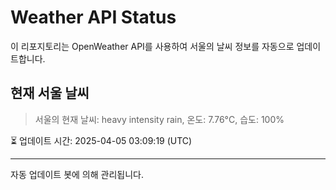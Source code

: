 
# Weather API Status

이 리포지토리는 OpenWeather API를 사용하여 서울의 날씨 정보를 자동으로 업데이트합니다.

## 현재 서울 날씨
> 서울의 현재 날씨: heavy intensity rain, 온도: 7.76°C, 습도: 100%

⏳ 업데이트 시간: 2025-04-05 03:09:19 (UTC)

---
자동 업데이트 봇에 의해 관리됩니다.
